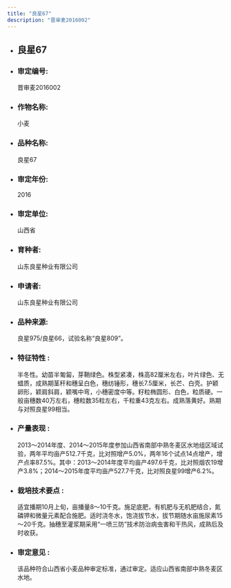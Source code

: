 ```yaml
---
title: "良星67"
description: "晋审麦2016002"
---
```

* ## 良星67
* ###  审定编号:  
   晋审麦2016002

*  ### 作物名称:  
   小麦

*   ###  品种名称: 
    良星67

*   ### 审定年份: 
    2016

*   ### 审定单位:  
    山西省

*   ### 育种者:  
    山东良星种业有限公司

*   ### 申请者:  
    山东良星种业有限公司

*   ### 品种来源:  
    良星975/良星66，试验名称“良星809”。

*   ### 特征特性 : 
    半冬性。幼苗半匍匐，芽鞘绿色。株型紧凑，株高82厘米左右，叶片绿色、无蜡质，成熟期茎秆和穗呈白色，穗纺锤形，穗长7.5厘米，长芒、白壳。护颖卵形，颖肩斜肩，颖嘴中弯，小穗密度中等。籽粒椭圆形、白色，粒质硬。一般亩穗数40万左右，穗粒数35粒左右，千粒重43克左右。成熟落黄好。熟期与对照良星99相当。

*   ### 产量表现 : 
    2013～2014年度、2014～2015年度参加山西省南部中熟冬麦区水地组区域试验，两年平均亩产512.7千克，比对照增产5.0%，两年16个试点14点增产，增产点率87.5%。其中：2013～2014年度平均亩产497.6千克，比对照烟农19增产3.8%；2014～2015年度平均亩产527.7千克，比对照良星99增产6.2%。

*   ### 栽培技术要点 : 
    适宜播期10月上旬，亩播量8～10千克。施足底肥，有机肥与无机肥结合，氮磷钾和微量元素配合施肥。适时浇冬水，饱浇拔节水，拔节期随水亩施尿素15～20千克。抽穗至灌浆期采用“一喷三防”技术防治病虫害和干热风，成熟后及时收获。

*   ### 审定意见 : 
    该品种符合山西省小麦品种审定标准，通过审定。适应山西省南部中熟冬麦区水地。
